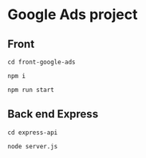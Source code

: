 # Google Ads project

## Front 

```console
cd front-google-ads
```

```console
npm i
```


```console
npm run start
```

## Back end Express


```console
cd express-api
```


```console
node server.js
```
